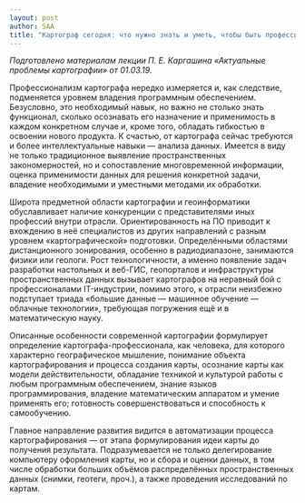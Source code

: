 ```yaml
---
layout: post
author: SAA
title: "Картограф сегодня: что нужно знать и уметь, чтобы быть профессионалом"
---
```


*Подготовлено материалам лекции П. Е. Каргашина «Актуальные проблемы картографии» от 01.03.19.*

Профессионализм картографа нередко измеряется и, как следствие, подменяется уровнем владения программным обеспечением. Безусловно, это необходимый навык, но важно не столько знать функционал, сколько осознавать его назначение и применимость в каждом конкретном случае и, кроме того, обладать гибкостью в освоении нового продукта. К счастью, от картографа сейчас требуются и более интеллектуальные навыки — анализа данных. Имеется в виду не только традиционное выявление пространственных закономерностей, но и сопоставление многовременной информации, оценка применимости данных для решения конкретной задачи, владение необходимыми и уместными методами их обработки.

Широта предметной области картографии и геоинформатики обуславливает наличие конкуренции с представителями иных профессий внутри отрасли. Ориентированность на ПО приводит к вхождению в неё специалистов из других направлений с разным уровнем «картографической» подготовки. Определёнными областями дистанционного зонирования, особенно в радиодиапазоне, занимаются физики или геологи. Рост технологичности, а именно появление задач разработки настольных и веб-ГИС, геопорталов и инфраструктуры пространственных данных вызывает картографов на неравный бой с профессионалами IT-индустрии, помимо этого, к отрасли неизбежно подступает триада «большие данные — машинное обучение — облачные технологии», требующая погружения ещё и в математическую науку. 

Описанные особенности современной картографии формулирует определение картографа-профессионала, как человека, для которого характерно географическое мышление, понимание объекта картографирования и процесса создания карты, осознание карты как модели действительности, обладание техникой и культурой работы с любым программным обеспечением, знание языков программирования, владение математическим аппаратом и умение применять его; готовность совершенствоваться и способность к самообучению.

Главное направление развития видится в автоматизации процесса картографирования — от этапа формулирования идеи карты до получения результата. Подразумевается не только делегирование компьютеру оформления карты, но и сбора и оценки данных, в том числе обработки больших объёмов распределённых пространственных данных (снимки, геотеги, проч.), а также проведения исследований по картам.